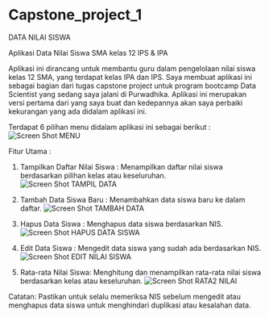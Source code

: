 # Capstone_project_1
DATA NILAI SISWA

Aplikasi Data Nilai Siswa SMA kelas 12 IPS & IPA

Aplikasi ini dirancang untuk membantu guru dalam pengelolaan nilai siswa kelas 12 SMA, yang terdapat kelas IPA dan IPS. Saya membuat aplikasi ini sebagai bagian dari tugas capstone project untuk program bootcamp Data Scientist yang sedang saya jalani di Purwadhika. Aplikasi ini merupakan versi pertama dari yang saya buat dan kedepannya akan saya perbaiki kekurangan yang ada didalam aplikasi ini.

Terdapat 6 pilihan menu didalam aplikasi ini sebagai berikut :
![Screen Shot MENU](https://github.com/RifqyAthala/Capstone_project_1/assets/142139679/7262fe16-3714-4ab2-afd4-3a9d3ca64b77)

Fitur Utama :

1.	Tampilkan Daftar Nilai Siswa : Menampilkan daftar nilai siswa berdasarkan pilihan kelas atau keseluruhan.
![Screen Shot TAMPIL DATA](https://github.com/RifqyAthala/Capstone_project_1/assets/142139679/38cca467-9c84-482b-bf5f-cbac2b9bb6ae)

2. Tambah Data Siswa Baru :  Menambahkan data siswa baru ke dalam daftar.
   ![Screen Shot TAMBAH DATA](https://github.com/RifqyAthala/Capstone_project_1/assets/142139679/57499292-ff9f-4a03-9d48-19f71b08ee22)

3. Hapus Data Siswa : Menghapus data siswa berdasarkan NIS.
   ![Screen Shot HAPUS DATA SISWA](https://github.com/RifqyAthala/Capstone_project_1/assets/142139679/edee9c02-c699-4f26-8e9c-e32aba35c897)

4. Edit Data Siswa : Mengedit data siswa yang sudah ada berdasarkan NIS.
   ![Screen Shot EDIT NILAI SISWA](https://github.com/RifqyAthala/Capstone_project_1/assets/142139679/ab07fe26-fc13-497e-95b5-f0d81e3c20b7)
   
5. Rata-rata Nilai Siswa: Menghitung dan menampilkan rata-rata nilai siswa berdasarkan kelas atau keseluruhan.
   ![Screen Shot RATA2 NILAI](https://github.com/RifqyAthala/Capstone_project_1/assets/142139679/cc525cdf-dfdb-495b-b8a0-bdd77ac8cefc)

Catatan:
Pastikan untuk selalu memeriksa NIS sebelum mengedit atau menghapus data siswa untuk menghindari duplikasi atau kesalahan data. 






